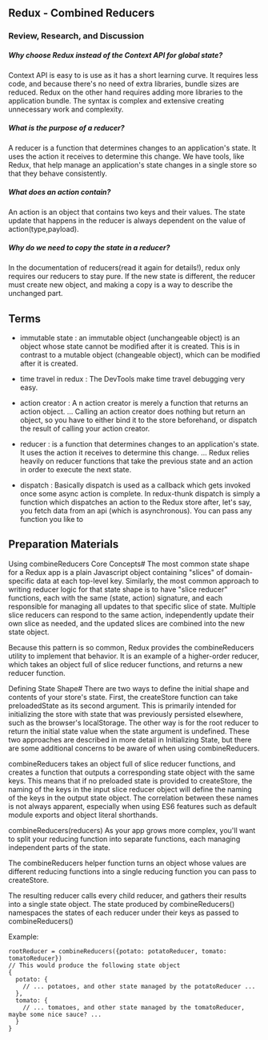## Redux - Combined Reducers

### Review, Research, and Discussion

##### Why choose Redux instead of the Context API for global state?

Context API is easy to is use as it has a short learning curve. It requires less code, and because there's no need of extra libraries, bundle sizes are reduced. Redux on the other hand requires adding more libraries to the application bundle. The syntax is complex and extensive creating unnecessary work and complexity.

##### What is the purpose of a reducer?

A reducer is a function that determines changes to an application's state. It uses the action it receives to determine this change. We have tools, like Redux, that help manage an application's state changes in a single store so that they behave consistently.

##### What does an action contain?

An action is an object that contains two keys and their values. The state update that happens in the reducer is always dependent on the value of action(type,payload).

##### Why do we need to copy the state in a reducer?

In the documentation of reducers(read it again for details!), redux only requires our reducers to stay pure. If the new state is different, the reducer must create new object, and making a copy is a way to describe the unchanged part.

## Terms

- immutable state :  an immutable object (unchangeable object) is an object whose state cannot be modified after it is created. This is in contrast to a mutable object (changeable object), which can be modified after it is created.

- time travel in redux : The DevTools make time travel debugging very easy. 

- action creator : A n action creator is merely a function that returns an action object. ... Calling an action creator does nothing but return an object, so you have to either bind it to the store beforehand, or dispatch the result of calling your action creator.

- reducer : is a function that determines changes to an application's state. It uses the  action it receives to determine this change. ... Redux relies heavily on reducer functions that take the previous state and an action in order to execute the next state.

- dispatch : Basically dispatch is used as a callback which gets invoked once some async action is complete. In redux-thunk dispatch is simply a function which dispatches an action to the Redux store after, let's say, you fetch data from an api (which is asynchronous). You can pass any function you like to

## Preparation Materials

Using combineReducers
Core Concepts#
The most common state shape for a Redux app is a plain Javascript object containing "slices" of domain-specific data at each top-level key. Similarly, the most common approach to writing reducer logic for that state shape is to have "slice reducer" functions, each with the same (state, action) signature, and each responsible for managing all updates to that specific slice of state. Multiple slice reducers can respond to the same action, independently update their own slice as needed, and the updated slices are combined into the new state object.

Because this pattern is so common, Redux provides the combineReducers utility to implement that behavior. It is an example of a higher-order reducer, which takes an object full of slice reducer functions, and returns a new reducer function.

Defining State Shape#
There are two ways to define the initial shape and contents of your store's state. First, the createStore function can take preloadedState as its second argument. This is primarily intended for initializing the store with state that was previously persisted elsewhere, such as the browser's localStorage. The other way is for the root reducer to return the initial state value when the state argument is undefined. These two approaches are described in more detail in Initializing State, but there are some additional concerns to be aware of when using combineReducers.

combineReducers takes an object full of slice reducer functions, and creates a function that outputs a corresponding state object with the same keys. This means that if no preloaded state is provided to createStore, the naming of the keys in the input slice reducer object will define the naming of the keys in the output state object. The correlation between these names is not always apparent, especially when using ES6 features such as default module exports and object literal shorthands.

combineReducers(reducers)
As your app grows more complex, you'll want to split your reducing function into separate functions, each managing independent parts of the state.

The combineReducers helper function turns an object whose values are different reducing functions into a single reducing function you can pass to createStore.

The resulting reducer calls every child reducer, and gathers their results into a single state object. The state produced by combineReducers() namespaces the states of each reducer under their keys as passed to combineReducers()

Example:

```
rootReducer = combineReducers({potato: potatoReducer, tomato: tomatoReducer})
// This would produce the following state object
{
  potato: {
    // ... potatoes, and other state managed by the potatoReducer ...
  },
  tomato: {
    // ... tomatoes, and other state managed by the tomatoReducer, maybe some nice sauce? ...
  }
}
```







